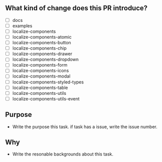 ## What kind of change does this PR introduce?

- [ ] docs
- [ ] examples
- [ ] localize-components
- [ ] localize-components-atomic
- [ ] localize-components-button
- [ ] localize-components-chip
- [ ] localize-components-drawer
- [ ] localize-components-dropdown
- [ ] localize-components-form
- [ ] localize-components-icons
- [ ] localize-components-modal
- [ ] localize-components-styled-types
- [ ] localize-components-table
- [ ] localize-components-utils
- [ ] localize-components-utils-event

## Purpose

* Write the purpose this task. if task has a issue, write the issue number.

## Why

- Write the resonable backgrounds about this task.
